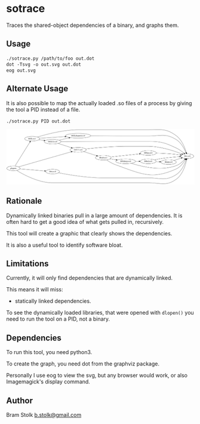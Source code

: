 # sotrace
Traces the shared-object dependencies of a binary, and graphs them.

## Usage

```
./sotrace.py /path/to/foo out.dot
dot -Tsvg -o out.svg out.dot
eog out.svg
```

## Alternate Usage

It is also possible to map the actually loaded .so files of a process by giving the tool a PID instead of a file.
```
./sotrace.py PID out.dot
```

![example output](images/out-glxgears.svg "glxgears dependencies")

## Rationale

Dynamically linked binaries pull in a large amount of dependencies.
It is often hard to get a good idea of what gets pulled in, recursively.

This tool will create a graphic that clearly shows the dependencies.

It is also a useful tool to identify software bloat.

## Limitations

Currently, it will only find dependencies that are dynamically linked.

This means it will miss:
 * statically linked dependencies.

To see the dynamically loaded libraries, that were opened with `dlopen()` you need to run the tool on a PID, not a binary.

## Dependencies

To run this tool, you need python3.

To create the graph, you need dot from the graphviz package.

Personally I use eog to view the svg, but any browser would work, or also Imagemagick's display command.

## Author

Bram Stolk b.stolk@gmail.com

